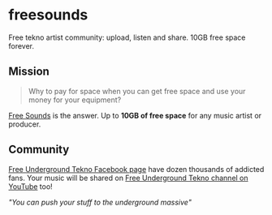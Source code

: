 # freesounds
Free tekno artist community: upload, listen and share. 10GB free space forever.

## Mission

> Why to pay for space when you can get free space and use your money for your equipment?

[Free Sounds](https://sound.freeundergroundtekno.org) is the answer. Up to **10GB of free space** for any music artist or producer.

## Community

[Free Underground Tekno Facebook page](https://www.facebook.com/Free.Underground.Tekno.Radio/) have dozen thousands of addicted fans. 
Your music will be shared on [Free Underground Tekno channel on YouTube](https://www.youtube.com/user/INTONARUMORI2007) too!

_"You can push your stuff to the underground massive"_

